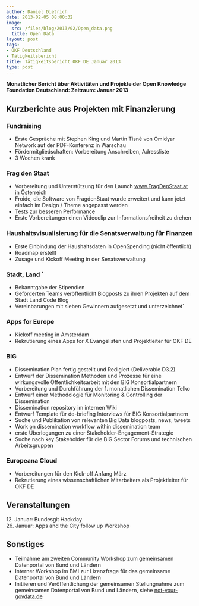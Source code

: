 ```yaml
---
author: Daniel Dietrich
date: 2013-02-05 08:00:32
image:
  src: /files/blog/2013/02/Open_data.png
  title: Open Data
layout: post
tags:
- OKF Deutschland
- Tätigkeitsbericht
title: Tätigkeitsbericht OKF DE Januar 2013
type: post
---
```


**Monatlicher Bericht über Aktivitäten und Projekte der Open Knowledge Foundation Deutschland: Zeitraum: Januar 2013**

## Kurzberichte aus Projekten mit Finanzierung

### Fundraising  
* Erste Gespräche mit Stephen King und Martin Tisné von Omidyar Network auf der PDF-Konferenz in Warschau  
* Fördermitgliedschaften: Vorbereitung Anschreiben, Adressliste  
* 3 Wochen krank

### Frag den Staat  
* Vorbereitung und Unterstützung für den Launch www.FragDenStaat.at in Österreich  
* Froide, die Software von FragdenStaat wurde erweitert und kann jetzt einfach im Design / Theme angepasst werden  
* Tests zur besseren Performance  
* Erste Vorbereitungen einen Videoclip zur Informationsfreiheit zu drehen

### Haushaltsvisualisierung für die Senatsverwaltung für Finanzen  
* Erste Einbindung der Haushaltsdaten in OpenSpending (nicht öffentlich)  
* Roadmap erstellt  
* Zusage und Kickoff Meeting in der Senatsverwaltung

### Stadt, Land `  
* Bekanntgabe der Stipendien  
* Geförderten Teams veröffentlicht Blogposts zu ihren Projekten auf dem Stadt Land Code Blog  
* Vereinbarungen mit sieben Gewinnern aufgesetzt und unterzeichnet`

### Apps for Europe  
* Kickoff meeting in Amsterdam  
* Rekrutierung eines Apps for X Evangelisten und Projektleiter für OKF DE

### BIG  
* Dissemination Plan fertig gestellt und Redigiert (Deliverable D3.2)  
* Entwurf der Dissemination Methoden und Prozesse für eine wirkungsvolle Öffentlichkeitsarbeit mit den BIG Konsortialpartnern  
* Vorbereitung und Durchführung der 1. monatlichen Dissemination Telko  
* Entwurf einer Methodologie für Monitoring & Controlling der Dissemination  
* Dissemination repository im internen Wiki  
* Entwurf Template für de-briefing Interviews für BIG Konsortialpartnern  
* Suche und Publikation von relevanten Big Data blogposts, news, tweets  
* Work on dissemination workflow within dissemination team  
* erste Überlegungen zu einer Stakeholder-Engagement-Strategie  
* Suche nach key Stakeholder für die BIG Sector Forums und technischen Arbeitsgruppen

### Europeana Cloud  
* Vorbereitungen für den Kick-off Anfang März  
* Rekrutierung eines wissenschaftlichen Mitarbeiters als Projektleiter für OKF DE

## Veranstaltungen  
12\. Januar: Bundesgit Hackday  
26\. Januar: Apps and the City follow up Workshop

## Sonstiges  
* Teilnahme am zweiten Community Workshop zum gemeinsamen Datenportal von Bund und Ländern  
* Interner Workshop im BMI zur Lizenzfrage für das gemeinsame Datenportal von Bund und Ländern  
* Initiieren und Veröffentlichung der gemeinsamen Stellungnahme zum gemeinsamen Datenportal von Bund und Ländern, siehe [not-your-govdata.de](http://not-your-govdata.de/)

 